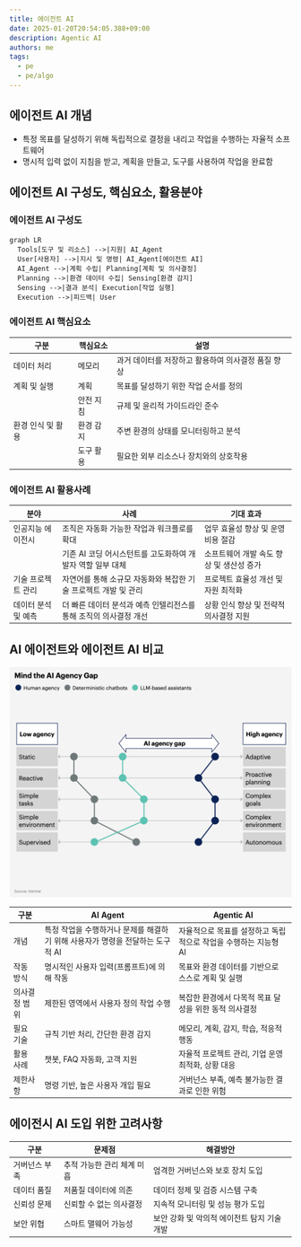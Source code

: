```yaml
---
title: 에이전트 AI
date: 2025-01-20T20:54:05.388+09:00
description: Agentic AI
authors: me
tags:
  - pe
  - pe/algo
---
```


## 에이전트 AI 개념

- 특정 목표를 달성하기 위해 독립적으로 결정을 내리고 작업을 수행하는 자율적 소프트웨어
- 명시적 입력 없이 지침을 받고, 계획을 만들고, 도구를 사용하여 작업을 완료함

## 에이전트 AI 구성도, 핵심요소, 활용분야

### 에이전트 AI 구성도

```mermaid
graph LR
  Tools[도구 및 리소스] -->|지원| AI_Agent
  User[사용자] -->|지시 및 명령| AI_Agent[에이전트 AI]
  AI_Agent -->|계획 수립| Planning[계획 및 의사결정]
  Planning -->|환경 데이터 수집| Sensing[환경 감지]
  Sensing -->|결과 분석| Execution[작업 실행]
  Execution -->|피드백| User
```

### 에이전트 AI 핵심요소

| 구분 | 핵심요소 | 설명 |
| --- | --- | --- |
| 데이터 처리 | 메모리 | 과거 데이터를 저장하고 활용하여 의사결정 품질 향상 |
| 계획 및 실행 | 계획 | 목표를 달성하기 위한 작업 순서를 정의 |
| | 안전 지침 | 규제 및 윤리적 가이드라인 준수 |
| 환경 인식 및 활용 | 환경 감지 | 주변 환경의 상태를 모니터링하고 분석 |
| | 도구 활용 | 필요한 외부 리소스나 장치와의 상호작용 |

### 에이전트 AI 활용사례

| 분야 | 사례 | 기대 효과 |
| --- | --- | --- |
| 인공지능 에이전시 | 조직은 자동화 가능한 작업과 워크플로를 확대 | 업무 효율성 향상 및 운영 비용 절감 |
| | 기존 AI 코딩 어시스턴트를 고도화하여 개발자 역할 일부 대체 | 소프트웨어 개발 속도 향상 및 생산성 증가 |
| 기술 프로젝트 관리 | 자연어를 통해 소규모 자동화와 복잡한 기술 프로젝트 개발 및 관리 | 프로젝트 효율성 개선 및 자원 최적화 |
| 데이터 분석 및 예측 | 더 빠른 데이터 분석과 예측 인텔리전스를 통해 조직의 의사결정 개선 | 상황 인식 향상 및 전략적 의사결정 지원 |

## AI 에이전트와 에이전트 AI 비교

![AI Agency Gap](./assets/ai-agency-gap.png)

| 구분 | AI Agent | Agentic AI |
| --- | --- | --- |
| 개념 | 특정 작업을 수행하거나 문제를 해결하기 위해 사용자가 명령을 전달하는 도구적 AI | 자율적으로 목표를 설정하고 독립적으로 작업을 수행하는 지능형 AI |
| 작동 방식 | 명시적인 사용자 입력(프롬프트)에 의해 작동 | 목표와 환경 데이터를 기반으로 스스로 계획 및 실행 |
| 의사결정 범위 | 제한된 영역에서 사용자 정의 작업 수행 | 복잡한 환경에서 다목적 목표 달성을 위한 동적 의사결정 |
| 필요 기술 | 규칙 기반 처리, 간단한 환경 감지 | 메모리, 계획, 감지, 학습, 적응적 행동 |
| 활용 사례 | 챗봇, FAQ 자동화, 고객 지원 | 자율적 프로젝트 관리, 기업 운영 최적화, 상황 대응 |
| 제한사항 | 명령 기반, 높은 사용자 개입 필요 | 거버넌스 부족, 예측 불가능한 결과로 인한 위험 |

## 에이전시 AI 도입 위한 고려사항

| 구분 | 문제점 | 해결방안 |
| --- | --- | --- |
| 거버넌스 부족 | 추적 가능한 관리 체계 미흡 | 엄격한 거버넌스와 보호 장치 도입 |
| 데이터 품질 | 저품질 데이터에 의존 | 데이터 정제 및 검증 시스템 구축 |
| 신뢰성 문제 | 신뢰할 수 없는 의사결정 | 지속적 모니터링 및 성능 평가 도입 |
| 보안 위협 | 스마트 맬웨어 가능성 | 보안 강화 및 악의적 에이전트 탐지 기술 개발 |
